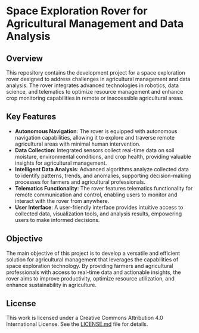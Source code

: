 # Space Exploration Rover for Agricultural Management and Data Analysis
## Overview

This repository contains the development project for a space exploration rover designed to address challenges in agricultural management and data analysis. The rover integrates advanced technologies in robotics, data science, and telematics to optimize resource management and enhance crop monitoring capabilities in remote or inaccessible agricultural areas.

## Key Features

- **Autonomous Navigation**: The rover is equipped with autonomous navigation capabilities, allowing it to explore and traverse remote agricultural areas with minimal human intervention.
- **Data Collection**: Integrated sensors collect real-time data on soil moisture, environmental conditions, and crop health, providing valuable insights for agricultural management.
- **Intelligent Data Analysis**: Advanced algorithms analyze collected data to identify patterns, trends, and anomalies, supporting decision-making processes for farmers and agricultural professionals.
- **Telematics Functionality**: The rover features telematics functionality for remote communication and control, enabling users to monitor and interact with the rover from anywhere.
- **User Interface**: A user-friendly interface provides intuitive access to collected data, visualization tools, and analysis results, empowering users to make informed decisions.

## Objective

The main objective of this project is to develop a versatile and efficient solution for agricultural management that leverages the capabilities of space exploration technology. By providing farmers and agricultural professionals with access to real-time data and actionable insights, the rover aims to improve productivity, optimize resource utilization, and enhance sustainability in agriculture.

## License

This work is licensed under a Creative Commons Attribution 4.0 International License. See the [LICENSE.md](LICENSE.md) file for details.

